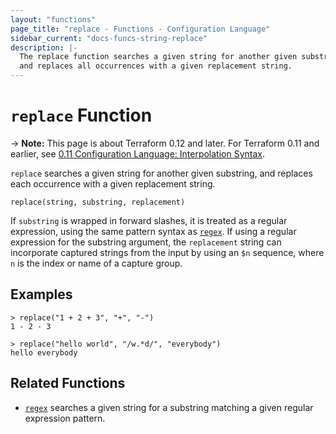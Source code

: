 ```yaml
---
layout: "functions"
page_title: "replace - Functions - Configuration Language"
sidebar_current: "docs-funcs-string-replace"
description: |-
  The replace function searches a given string for another given substring,
  and replaces all occurrences with a given replacement string.
---
```


# `replace` Function

-> **Note:** This page is about Terraform 0.12 and later. For Terraform 0.11 and
earlier, see
[0.11 Configuration Language: Interpolation Syntax](../../configuration-0-11/interpolation.html).

`replace` searches a given string for another given substring, and replaces
each occurrence with a given replacement string.

```hcl
replace(string, substring, replacement)
```

If `substring` is wrapped in forward slashes, it is treated as a regular
expression, using the same pattern syntax as
[`regex`](./regex.html). If using a regular expression for the substring
argument, the `replacement` string can incorporate captured strings from
the input by using an `$n` sequence, where `n` is the index or name of a
capture group.

## Examples

```
> replace("1 + 2 + 3", "+", "-")
1 - 2 - 3

> replace("hello world", "/w.*d/", "everybody")
hello everybody
```

## Related Functions

- [`regex`](./regex.html) searches a given string for a substring matching a
  given regular expression pattern.
